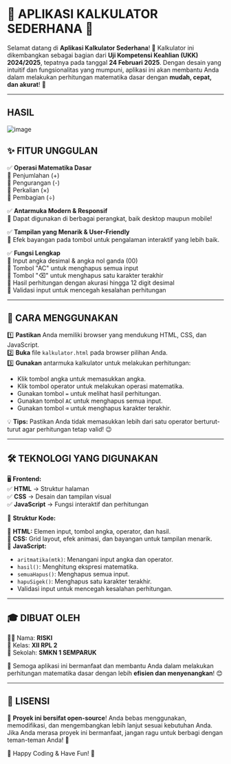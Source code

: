 # 🎉 APLIKASI KALKULATOR SEDERHANA 🎉

Selamat datang di **Aplikasi Kalkulator Sederhana**! 🚀 Kalkulator ini dikembangkan sebagai bagian dari **Uji Kompetensi Keahlian (UKK) 2024/2025**, tepatnya pada tanggal **24 Februari 2025**. Dengan desain yang intuitif dan fungsionalitas yang mumpuni, aplikasi ini akan membantu Anda dalam melakukan perhitungan matematika dasar dengan **mudah, cepat, dan akurat**! 🧮

---
## HASIL 
![image](https://github.com/user-attachments/assets/4b6fad71-6ca1-4716-9d68-0ddc5106b36a)


## ✨ FITUR UNGGULAN

✅ **Operasi Matematika Dasar**  
🔹 Penjumlahan (+)  
🔹 Pengurangan (-)  
🔹 Perkalian (×)  
🔹 Pembagian (÷)  

✅ **Antarmuka Modern & Responsif**  
📱 Dapat digunakan di berbagai perangkat, baik desktop maupun mobile!  

✅ **Tampilan yang Menarik & User-Friendly**  
🎨 Efek bayangan pada tombol untuk pengalaman interaktif yang lebih baik.  

✅ **Fungsi Lengkap**  
🔹 Input angka desimal & angka nol ganda (00)  
🔹 Tombol "AC" untuk menghapus semua input  
🔹 Tombol "⌫" untuk menghapus satu karakter terakhir  
🔹 Hasil perhitungan dengan akurasi hingga 12 digit desimal  
🔹 Validasi input untuk mencegah kesalahan perhitungan  

---

## 📖 CARA MENGGUNAKAN

1️⃣ **Pastikan** Anda memiliki browser yang mendukung HTML, CSS, dan JavaScript.  
2️⃣ **Buka** file `kalkulator.html` pada browser pilihan Anda.  
3️⃣ **Gunakan** antarmuka kalkulator untuk melakukan perhitungan:  
   - Klik tombol angka untuk memasukkan angka.  
   - Klik tombol operator untuk melakukan operasi matematika.  
   - Gunakan tombol `=` untuk melihat hasil perhitungan.  
   - Gunakan tombol `AC` untuk menghapus semua input.  
   - Gunakan tombol `⌫` untuk menghapus karakter terakhir.  

💡 **Tips:** Pastikan Anda tidak memasukkan lebih dari satu operator berturut-turut agar perhitungan tetap valid! 😉

---

## 🛠️ TEKNOLOGI YANG DIGUNAKAN

🖥️ **Frontend:**  
✅ **HTML** → Struktur halaman  
✅ **CSS** → Desain dan tampilan visual  
✅ **JavaScript** → Fungsi interaktif dan perhitungan  

📌 **Struktur Kode:**

🔹 **HTML:** Elemen input, tombol angka, operator, dan hasil.  
🔹 **CSS:** Grid layout, efek animasi, dan bayangan untuk tampilan menarik.  
🔹 **JavaScript:**
   - `aritmatika(mtk)`: Menangani input angka dan operator.
   - `hasil()`: Menghitung ekspresi matematika.
   - `semuaHapus()`: Menghapus semua input.
   - `hapuSigek()`: Menghapus satu karakter terakhir.
   - Validasi input untuk mencegah kesalahan perhitungan.

---

## 🎓 DIBUAT OLEH

👨‍💻 Nama: **RISKI**  
🏫 Kelas: **XII RPL 2**  
🏫 Sekolah: **SMKN 1 SEMPARUK**  

🚀 Semoga aplikasi ini bermanfaat dan membantu Anda dalam melakukan perhitungan matematika dasar dengan lebih **efisien dan menyenangkan**! 😊

---

## 📜 LISENSI

📌 **Proyek ini bersifat open-source**! Anda bebas menggunakan, memodifikasi, dan mengembangkan lebih lanjut sesuai kebutuhan Anda. Jika Anda merasa proyek ini bermanfaat, jangan ragu untuk berbagi dengan teman-teman Anda! 🎉

🔗 Happy Coding & Have Fun! 🎈

